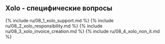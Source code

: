 ## Xolo - специфические вопросы

{% include ru/08_1_xolo_support.md %}
{% include ru/08_2_xolo_responsibility.md %}
{% include ru/08_3_xolo_invoice_creation.md %}
{% include ru/08_4_xolo_non_it.md %}
